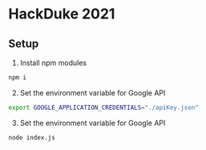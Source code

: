 # HackDuke 2021

## Setup
1. Install npm modules
```bash
npm i
```

2. Set the environment variable for Google API
```bash
export GOOGLE_APPLICATION_CREDENTIALS="./apiKey.json"
```

3. Set the environment variable for Google API
```bash
node index.js
```